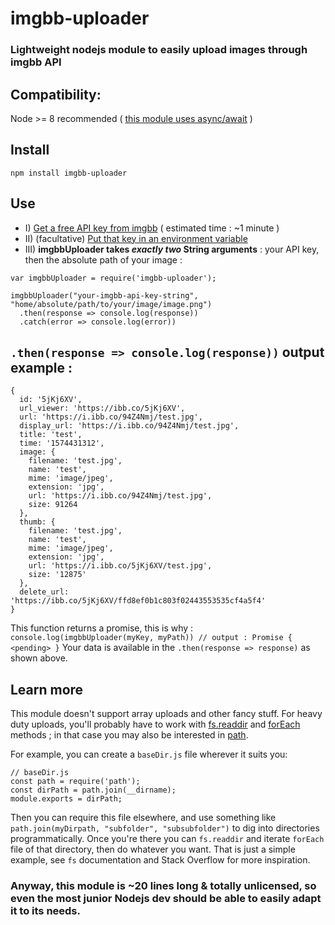 # imgbb-uploader
### Lightweight nodejs module to easily upload images through imgbb API

## Compatibility: 
Node >= 8 recommended ( [this module uses async/await](https://node.green/) )

## Install
`npm install imgbb-uploader`

## Use
- I) [Get a free API key from imgbb](https://api.imgbb.com/) ( estimated time : ~1 minute )
- II) (facultative) [Put that key in an environment variable](https://www.npmjs.com/package/dotenv)
- III) **imgbbUploader takes *exactly two* String arguments** : your API key, then the absolute path of your image :

```
var imgbbUploader = require('imgbb-uploader');

imgbbUploader("your-imgbb-api-key-string", "home/absolute/path/to/your/image/image.png")
  .then(response => console.log(response))
  .catch(error => console.log(error))
```

## `.then(response => console.log(response))` output example :
```
{
  id: '5jKj6XV',
  url_viewer: 'https://ibb.co/5jKj6XV',
  url: 'https://i.ibb.co/94Z4Nmj/test.jpg',
  display_url: 'https://i.ibb.co/94Z4Nmj/test.jpg',
  title: 'test',
  time: '1574431312',
  image: {
    filename: 'test.jpg',
    name: 'test',
    mime: 'image/jpeg',
    extension: 'jpg',
    url: 'https://i.ibb.co/94Z4Nmj/test.jpg',
    size: 91264
  },
  thumb: {
    filename: 'test.jpg',
    name: 'test',
    mime: 'image/jpeg',
    extension: 'jpg',
    url: 'https://i.ibb.co/5jKj6XV/test.jpg',
    size: '12875'
  },
  delete_url: 'https://ibb.co/5jKj6XV/ffd8ef0b1c803f02443553535cf4a5f4'
}
```

This function returns a promise, this is why :
`console.log(imgbbUploader(myKey, myPath)) // output : Promise { <pending> }`
Your data is available in the `.then(response => response)` as shown above.


## Learn more
This module doesn't support array uploads and other fancy stuff. For heavy duty uploads, you'll probably have to work with [fs.readdir](https://nodejs.org/api/fs.html#fs_fs_readdir_path_options_callback) and [forEach](https://developer.mozilla.org/en-US/docs/Web/JavaScript/Reference/Global_Objects/Array/forEach) methods ; in that case you may also be interested in [path](https://nodejs.org/api/path.html#path_path). 

For example, you can create a `baseDir.js` file wherever it suits you:
```
// baseDir.js
const path = require('path');
const dirPath = path.join(__dirname);
module.exports = dirPath;
```
Then you can require this file elsewhere, and use something like `path.join(myDirpath, "subfolder", "subsubfolder")` to dig into directories programmatically. Once you're there you can `fs.readdir` and iterate `forEach` file of that directory, then do whatever you want. 
That is just a simple example, see `fs` documentation and Stack Overflow for more inspiration.

### Anyway, this module is ~20 lines long & totally unlicensed, so even the most junior Nodejs dev should be able to easily adapt it to its needs.